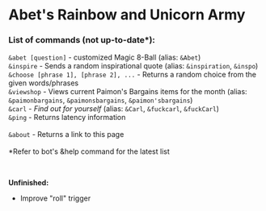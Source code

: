 # Abet's Rainbow and Unicorn Army
### List of commands (not up-to-date*):
`&abet [question]` - customized Magic 8-Ball (alias: `&Abet`) <br />
`&inspire` - Sends a random inspirational quote (alias: `&inspiration`, `&inspo`) <br />
`&choose [phrase 1], [phrase 2], ...` - Returns a random choice from the given words/phrases <br />
`&viewshop` - Views current Paimon's Bargains items for the month (alias: `&paimonbargains`, `&paimonsbargains`, `&paimon'sbargains`) <br />
`&carl` - _Find out for yourself_ (alias: `&Carl`, `&fuckcarl`, `&fuckCarl`) <br />
`&ping` - Returns latency information <br /> <br />
`&about` - Returns a link to this page <br /> <br />
\*Refer to bot's &help command for the latest list

<br>

**Unfinished:** <br />
- Improve "roll" trigger
